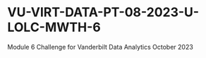 # VU-VIRT-DATA-PT-08-2023-U-LOLC-MWTH-6
Module 6 Challenge for Vanderbilt Data Analytics October 2023
